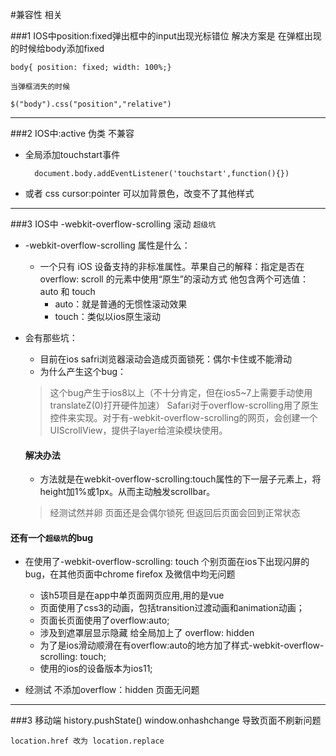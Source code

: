 #兼容性 相关

###1 IOS中position:fixed弹出框中的input出现光标错位
	解决方案是 在弹框出现的时候给body添加fixed

	body{ position: fixed; width: 100%;}

	当弹框消失的时候

	$("body").css("position","relative")
	
----------
###2 IOS中:active 伪类 不兼容

- 全局添加touchstart事件  

	 	document.body.addEventListener('touchstart',function(){})

- 或者 css cursor:pointer 可以加背景色，改变不了其他样式
	

---------------

###3 IOS中 -webkit-overflow-scrolling 滚动   `超级坑`

-  -webkit-overflow-scrolling 属性是什么：
   -  一个只有 iOS 设备支持的非标准属性。苹果自己的解释：指定是否在 overflow: scroll 的元素中使用“原生”的滚动方式
他包含两个可选值：auto 和 touch
		- auto：就是普通的无惯性滚动效果
		- touch：类似以ios原生滚动

- 会有那些坑：
	- 目前在ios safri浏览器滚动会造成页面锁死：偶尔卡住或不能滑动
	- 为什么产生这个bug：
 	>  这个bug产生于ios8以上（不十分肯定，但在ios5~7上需要手动使用translateZ(0)打开硬件加速）
Safari对于overflow-scrolling用了原生控件来实现。对于有-webkit-overflow-scrolling的网页，会创建一个UIScrollView，提供子layer给渲染模块使用。
	
	#### 解决办法 
	- 方法就是在webkit-overflow-scrolling:touch属性的下一层子元素上，将height加1%或1px。从而主动触发scrollbar。
	> 经测试然并卵 页面还是会偶尔锁死 但返回后页面会回到正常状态

#### 还有一个`超级坑`的bug
- 在使用了-webkit-overflow-scrolling: touch 个别页面在ios下出现闪屏的bug，在其他页面中chrome firefox 及微信中均无问题
	- 该h5项目是在app中单页面网页应用,用的是vue 
	- 页面使用了css3的动画，包括transition过渡动画和animation动画；
	- 页面长页面使用了overflow:auto;
	- 涉及到遮罩层显示隐藏 给全局加上了 overflow: hidden
	- 为了是ios滑动顺滑在有overflow:auto的地方加了样式-webkit-overflow-scrolling: touch;
	- 使用的ios的设备版本为ios11;

- 经测试 不添加overflow：hidden 页面无问题 

----------

###3 移动端 history.pushState() window.onhashchange 导致页面不刷新问题

	location.href 改为 location.replace





